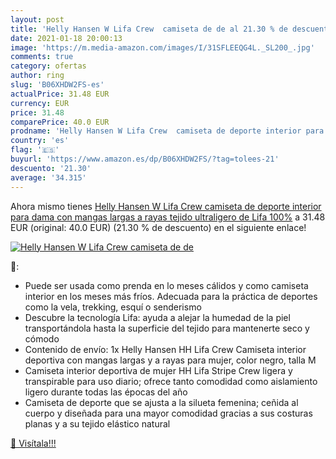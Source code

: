 ```yaml
---
layout: post
title: 'Helly Hansen W Lifa Crew  camiseta de de al 21.30 % de descuento'
date: 2021-01-18 20:00:13
image: 'https://m.media-amazon.com/images/I/31SFLEEQG4L._SL200_.jpg'
comments: true
category: ofertas
author: ring
slug: 'B06XHDW2FS-es'
actualPrice: 31.48 EUR
currency: EUR
price: 31.48
comparePrice: 40.0 EUR
prodname: 'Helly Hansen W Lifa Crew  camiseta de deporte interior para dama  con mangas largas a rayas  tejido ultraligero de Lifa 100%'
country: 'es'
flag: '🇪🇸'
buyurl: 'https://www.amazon.es/dp/B06XHDW2FS/?tag=tolees-21'
descuento: '21.30'
average: '34.315'
---
```


Ahora mismo tienes [Helly Hansen W Lifa Crew  camiseta de deporte interior para dama  con mangas largas a rayas  tejido ultraligero de Lifa 100%](https://www.amazon.es/dp/B06XHDW2FS/?tag=tolees-21) a 31.48 EUR (original: 40.0 EUR) (21.30 %  de descuento) en el siguiente enlace!

[![Helly Hansen W Lifa Crew  camiseta de de](https://m.media-amazon.com/images/I/31SFLEEQG4L._SL200_.jpg)](https://www.amazon.es/dp/B06XHDW2FS/?tag=tolees-21)

🔎:

- Puede ser usada como prenda en lo meses cálidos y como camiseta interior en los meses más fríos. Adecuada para la práctica de deportes como la vela, trekking, esquí o senderismo
- Descubre la tecnología Lifa: ayuda a alejar la humedad de la piel transportándola hasta la superficie del tejido para mantenerte seco y cómodo
- Contenido de envío: 1x Helly Hansen HH Lifa Crew Camiseta interior deportiva con mangas largas y a rayas para mujer, color negro, talla M
- Camiseta interior deportiva de mujer HH Lifa Stripe Crew ligera y transpirable para uso diario; ofrece tanto comodidad como aislamiento ligero durante todas las épocas del año
- Camiseta de deporte que se ajusta a la silueta femenina; ceñida al cuerpo y diseñada para una mayor comodidad gracias a sus costuras planas y a su tejido elástico natural

[🛒 Visítala!!!](https://www.amazon.es/dp/B06XHDW2FS/?tag=tolees-21)
